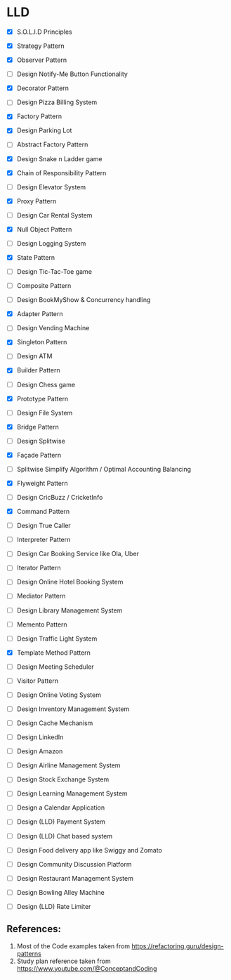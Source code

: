 # LLD

- [X] S.O.L.I.D Principles
- [X] Strategy Pattern
- [X] Observer Pattern
- [ ] Design Notify-Me Button Functionality
- [X] Decorator Pattern
- [ ] Design  Pizza Billing System
- [X] Factory Pattern
- [X] Design  Parking Lot
- [ ] Abstract Factory Pattern
- [X] Design  Snake n Ladder game
- [X] Chain of Responsibility Pattern
- [ ] Design Elevator System
- [X] Proxy Pattern
- [ ] Design Car Rental System
- [X] Null Object Pattern
- [ ] Design Logging System
- [X] State Pattern
- [ ] Design Tic-Tac-Toe game
- [ ] Composite Pattern
- [ ] Design BookMyShow & Concurrency handling
- [X] Adapter Pattern
- [ ] Design Vending Machine
- [X] Singleton Pattern
- [ ] Design ATM
- [X] Builder Pattern
- [ ] Design Chess game
- [X] Prototype Pattern
- [ ] Design File System
- [X] Bridge Pattern
- [ ] Design Splitwise
- [X] Façade Pattern
- [ ] Splitwise Simplify Algorithm / Optimal Accounting Balancing
- [X] Flyweight Pattern
- [ ] Design CricBuzz / CricketInfo
- [X] Command Pattern
- [ ] Design True Caller
- [ ] Interpreter Pattern
- [ ] Design Car Booking Service like Ola, Uber
- [ ] Iterator Pattern
- [ ] Design Online Hotel Booking System
- [ ] Mediator Pattern
- [ ] Design Library Management System
- [ ] Memento Pattern
- [ ] Design  Traffic Light System
- [X] Template Method Pattern
- [ ] Design Meeting Scheduler
- [ ] Visitor Pattern
- [ ] Design Online Voting System
- [ ] Design Inventory Management System
- [ ] Design Cache Mechanism
- [ ] Design LinkedIn
- [ ] Design Amazon
- [ ] Design Airline Management System
- [ ] Design Stock Exchange System
- [ ] Design Learning Management System
- [ ] Design a Calendar Application
- [ ] Design (LLD) Payment System
- [ ] Design (LLD) Chat based system
- [ ] Design Food delivery app like Swiggy and Zomato
- [ ] Design Community Discussion Platform
- [ ] Design Restaurant Management System
- [ ] Design Bowling Alley Machine
- [ ] Design (LLD) Rate Limiter

 
## References:
1. Most of the Code examples taken from https://refactoring.guru/design-patterns
2. Study plan reference taken from https://www.youtube.com/@ConceptandCoding
